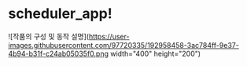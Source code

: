 # scheduler_app!
![작품의 구성 및 동작 설명](https://user-images.githubusercontent.com/97720335/192958458-3ac784ff-9e37-4b94-b31f-c24ab05035f0.png  width="400" height="200")
